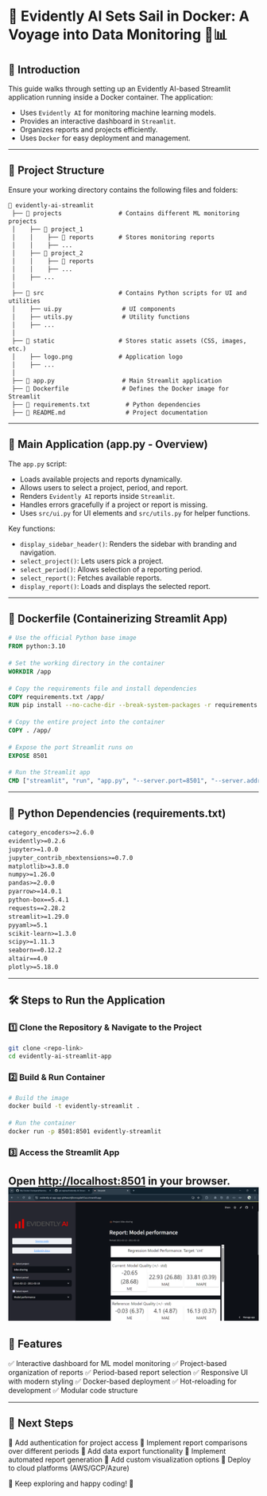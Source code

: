 # 🚢 Evidently AI Sets Sail in Docker: A Voyage into Data Monitoring 🐳📊

## 📌 Introduction

This guide walks through setting up an Evidently AI-based Streamlit application running inside a Docker container. The application:

-   Uses `Evidently AI` for monitoring machine learning models.
-   Provides an interactive dashboard in `Streamlit`.
-   Organizes reports and projects efficiently.
-   Uses `Docker` for easy deployment and management.

---

## 📂 Project Structure

Ensure your working directory contains the following files and folders:

```
📁 evidently-ai-streamlit
 ├── 📂 projects                # Contains different ML monitoring projects
 │    ├── 📂 project_1
 │    │    ├── 📂 reports       # Stores monitoring reports
 │    │    ├── ...
 │    ├── 📂 project_2
 │    │    ├── 📂 reports
 │    │    ├── ...
 │    ├── ...
 │
 ├── 📂 src                     # Contains Python scripts for UI and utilities
 │    ├── ui.py                 # UI components
 │    ├── utils.py              # Utility functions
 │    ├── ...
 │
 ├── 📂 static                  # Stores static assets (CSS, images, etc.)
 │    ├── logo.png             # Application logo
 │    ├── ...
 │
 ├── 📄 app.py                   # Main Streamlit application
 ├── 📄 Dockerfile               # Defines the Docker image for Streamlit
 ├── 📄 requirements.txt          # Python dependencies
 ├── 📄 README.md                 # Project documentation
```

---

## 📝 Main Application (app.py - Overview)

The `app.py` script:

-   Loads available projects and reports dynamically.
-   Allows users to select a project, period, and report.
-   Renders `Evidently AI` reports inside `Streamlit`.
-   Handles errors gracefully if a project or report is missing.
-   Uses `src/ui.py` for UI elements and `src/utils.py` for helper functions.

Key functions:

-   `display_sidebar_header()`: Renders the sidebar with branding and navigation.
-   `select_project()`: Lets users pick a project.
-   `select_period()`: Allows selection of a reporting period.
-   `select_report()`: Fetches available reports.
-   `display_report()`: Loads and displays the selected report.

---

## 🐳 Dockerfile (Containerizing Streamlit App)

```dockerfile
# Use the official Python base image
FROM python:3.10

# Set the working directory in the container
WORKDIR /app

# Copy the requirements file and install dependencies
COPY requirements.txt /app/
RUN pip install --no-cache-dir --break-system-packages -r requirements.txt

# Copy the entire project into the container
COPY . /app/

# Expose the port Streamlit runs on
EXPOSE 8501

# Run the Streamlit app
CMD ["streamlit", "run", "app.py", "--server.port=8501", "--server.address=0.0.0.0"]
```

---

## 🐍 Python Dependencies (requirements.txt)

```txt
category_encoders>=2.6.0
evidently>=0.2.6
jupyter>=1.0.0
jupyter_contrib_nbextensions>=0.7.0
matplotlib>=3.8.0
numpy>=1.26.0
pandas>=2.0.0
pyarrow>=14.0.1
python-box==5.4.1
requests==2.28.2
streamlit>=1.29.0
pyyaml>=5.1
scikit-learn>=1.3.0
scipy>=1.11.3
seaborn==0.12.2
altair==4.0
plotly>=5.18.0
```

---

## 🛠 Steps to Run the Application

### 1️⃣ Clone the Repository & Navigate to the Project

```sh
git clone <repo-link>
cd evidently-ai-streamlit-app
```

### 2️⃣ Build & Run Container

```sh
# Build the image
docker build -t evidently-streamlit .

# Run the container
docker run -p 8501:8501 evidently-streamlit
```

### 3️⃣ Access the Streamlit App

Open [http://localhost:8501](http://localhost:8501) in your browser.
![screenshot](/assets/Screenshot%202025-03-26%20060036.png)
---

## 🎯 Features

✅ Interactive dashboard for ML model monitoring
✅ Project-based organization of reports
✅ Period-based report selection
✅ Responsive UI with modern styling
✅ Docker-based deployment
✅ Hot-reloading for development
✅ Modular code structure

---

## 🚀 Next Steps

🔹 Add authentication for project access
🔹 Implement report comparisons over different periods
🔹 Add data export functionality
🔹 Implement automated report generation
🔹 Add custom visualization options
🔹 Deploy to cloud platforms (AWS/GCP/Azure)

🎯 Keep exploring and happy coding! 🚀
